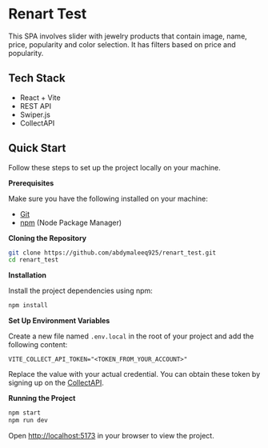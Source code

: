 # Renart Test

This SPA involves slider with jewelry products that contain image, name, price, popularity and color selection. It has filters based on price and popularity.

## Tech Stack

- React + Vite
- REST API
- Swiper.js
- CollectAPI

## Quick Start

Follow these steps to set up the project locally on your machine.

**Prerequisites**

Make sure you have the following installed on your machine:

- [Git](https://git-scm.com/)
- [npm](https://www.npmjs.com/) (Node Package Manager)

**Cloning the Repository**

```bash
git clone https://github.com/abdymaleeq925/renart_test.git
cd renart_test
```

**Installation**

Install the project dependencies using npm:

```bash
npm install
```

**Set Up Environment Variables**

Create a new file named `.env.local` in the root of your project and add the following content:

```env
VITE_COLLECT_API_TOKEN="<TOKEN_FROM_YOUR_ACCOUNT>"
```

Replace the value with your actual credential. You can obtain these token by signing up on the [CollectAPI](https://collectapi.com/).

**Running the Project**

```bash
npm start
npm run dev
```

Open [http://localhost:5173](http://localhost:5173) in your browser to view the project.
